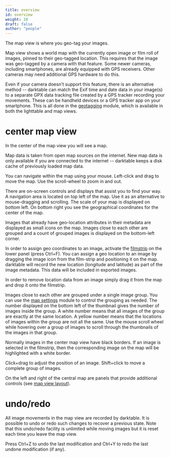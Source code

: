 ```yaml
---
title: overview
id: overview
weight: 10
draft: false
author: "people"
---
```


The map view is where you geo-tag your images.

Map view shows a world map with the currently open image or film roll of images, pinned to their geo-tagged location. This requires that the image was geo-tagged by a camera with that feature. Some newer cameras, including smartphones, are already equipped with GPS receivers. Other cameras may need additional GPS hardware to do this.

Even if your camera doesn't support this feature, there is an alternative method -- darktable can match the Exif time and date data in your image(s) to a separate GPX data tracking file created by a GPS tracker recording your movements. These can be handheld devices or a GPS tracker app on your smartphone. This is all done in the [geotagging](../module-reference/utility-modules/shared/geotagging.md) module, which is available in both the lighttable and map views.

# center map view

In the center of the map view you will see a map.

Map data is taken from open map sources on the internet. New map data is only available if you are connected to the internet -- darktable keeps a disk cache of previously loaded map data.

You can navigate within the map using your mouse. Left-click and drag to move the map. Use the scroll-wheel to zoom in and out.

There are on-screen controls and displays that assist you to find your way. A navigation area is located on top left of the map. Use it as an alternative to mouse-dragging and scrolling. The scale of your map is displayed on bottom left. On bottom right you see the geographical coordinates for the center of the map.

Images that already have geo-location attributes in their metadata are displayed as small icons on the map. Images close to each other are grouped and a count of grouped images is displayed on the bottom-left corner.

In order to assign geo coordinates to an image, activate the [filmstrip](../module-reference/utility-modules/shared/filmstrip.md) on the lower panel (press Ctrl+F). You can assign a geo location to an image by dragging the image icon from the film-strip and positioning it on the map. darktable will record the new location (longitude and latitude) as part of the image metadata. This data will be included in exported images.

In order to remove location data from an image simply drag it from the map and drop it onto the filmstrip.

Images close to each other are grouped under a single image group. You can use the  [map settings](../module-reference/utility-modules/map/map-settings.md) module to control the grouping as needed. The number displayed on the bottom left of the thumbnail gives the number of images inside the group. A white number means that all images of the group are exactly at the same location. A yellow number means that the locations of images within the group are not all the same. Use the mouse scroll wheel while hovering over a group of images to scroll through the thumbnails of the images in that group.

Normally images in the center map view have black borders. If an image is selected in the filmstrip, then the corresponding image on the map will be highlighted with a white border.

Click+drag to adjust the position of an image. Shift+click to move a complete group of images.

On the left and right of the central map are panels that provide additional controls (see [map view layout](./map-view-layout.md)).

# undo/redo

All image movements in the map view are recorded by darktable. It is possible to undo or redo such changes to recover a previous state. Note that this undo/redo facility is unlimited while moving images but it is reset each time you leave the map view.

Press Ctrl+Z to undo the last modification and Ctrl+Y to redo the last undone modification (if any).
